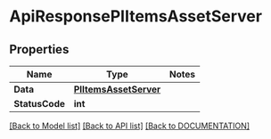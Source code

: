 # ApiResponsePIItemsAssetServer

## Properties
Name | Type | Notes
------------ | ------------- | -------------
**Data** | **[**PIItemsAssetServer**](../Model/PIItemsAssetServer.md)**
**StatusCode** | **int**

[[Back to Model list]](../../DOCUMENTATION.md#documentation-for-models) [[Back to API list]](../../DOCUMENTATION.md#documentation-for-api-endpoints) [[Back to DOCUMENTATION]](../../DOCUMENTATION.md)

